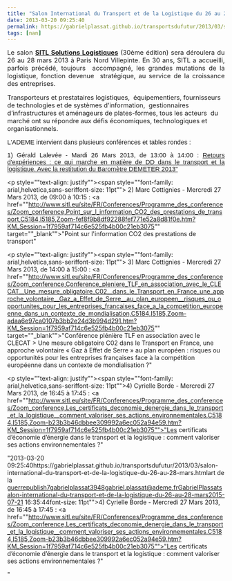 ```yaml
---
title: "Salon International du Transport et de la Logistique du 26 au 28 mars"
date: 2013-03-20 09:25:40
permalink: https://gabrielplassat.github.io/transportsdufutur/2013/03/salon-international-du-transport-et-de-la-logistique-du-26-au-28-mars.html
tags: [nan]
---
```


<span style="font-family: Helv;font-size: x-small"><span style="font-family: Helv;font-size: x-small"> <p style="text-align: justify"><span style="font-size: 11pt">Le salon <strong><a href="http://www.sitl.eu/" target="_blank">SITL Solutions Logistiques</a></strong> (30ème édition) sera déroulera du 26 au 28 mars 2013 à Paris Nord Villepinte. En 30 ans, SITL a accueilli, parfois précédé, toujours  accompagné, les grandes mutations de la logistique, fonction devenue  stratégique, au service de la croissance des entreprises.</span></p> <p><span style="font-size: 11pt">Transporteurs et prestataires logistiques,  équipementiers, fournisseurs de technologies et de systèmes d’information,  gestionnaires d’infrastructures et aménageurs de plates-formes, tous les acteurs  du marché ont su répondre aux défis économiques, technologiques et  organisationnels.</span></p> <p style="text-align: justify"><span style="font-family: arial,helvetica,sans-serif;font-size: 11pt">L'ADEME intervient dans plusieurs conférences et tables rondes : </span></p></span></span>  <!--more-->   <p style="text-align: justify"><span style="font-family: arial,helvetica,sans-serif;font-size: 11pt">1) Gérald Lalevée - Mardi 26 Mars 2013, de 13:00 à 14:00 : <a href="http://www.sitl.eu/site/FR/Conferences/Programme_des_conferences/Zoom_conference,Retours_d_experiences__ce_qui_marche_en_matiere_de_DD_dans_le_transport_et_la_logistique_Avec_la_restitution_du_Barometre_DEMETER_2013,C5171,I5185,Zoom-34e094561a233750ef0408a9b8f2d076.htm?KM_Session=1f7959af714c6e525fb4b00c21eb3075">Retours d'expériences : ce qui marche en matière de DD dans le transport et la logistique. Avec la restitution du Baromètre DEMETER 2013"</a></span></p> <p style=""text-align: justify""><span style=""font-family: arial,helvetica,sans-seriffont-size: 11pt""> 2) Marc Cottignies - Mercredi 27 Mars 2013, de 09:00 à 10:15 : <a href=""http://www.sitl.eu/site/FR/Conferences/Programme_des_conferences/Zoom_conference,Point_sur_l_information_CO2_des_prestations_de_transport,C5184,I5185,Zoom-fef8f9b8df92288fef771e52a8d81f0e.htm?KM_Session=1f7959af714c6e525fb4b00c21eb3075"" target=""_blank"">"Point sur l'information CO2 des prestations de transport"</a></span></p> <p style=""text-align: justify""><span style=""font-family: arial,helvetica,sans-seriffont-size: 11pt""> 3) Marc Cottignies - Mercredi 27 Mars 2013, de 14:00 à 15:00 : <a href=""http://www.sitl.eu/site/FR/Conferences/Programme_des_conferences/Zoom_conference,Conference_pleniere_TLF_en_association_avec_le_CLECAT__Une_mesure_obligatoire_C02__dans_le_Transport_en_France_une_approche_volontaire__Gaz_a_Effet_de_Serre__au_plan_europeen__risques_ou_opportunites_pour_les_entreprises_francaises_face_a_la_competition_europeenne_dans_un_contexte_de_mondialisation,C5184,I5185,Zoom-adaa6e97ca0107b3bb2e24d3b994d291.htm?KM_Session=1f7959af714c6e525fb4b00c21eb3075"" target=""_blank"">"Conférence plénière TLF en association avec le CLECAT > Une mesure obligatoire C02 dans le Transport en France, une approche volontaire « Gaz à Effet de Serre » au plan européen : risques ou opportunités pour les entreprises françaises face à la compétition européenne dans un contexte de mondialisation ?"</a></span></p> <p style=""text-align: justify""><span style=""font-family: arial,helvetica,sans-seriffont-size: 11pt"">4) Cyrielle Borde - Mercredi 27 Mars 2013, de 16:45 à 17:45 : <a href=""http://www.sitl.eu/site/FR/Conferences/Programme_des_conferences/Zoom_conference,Les_certificats_deconomie_denergie_dans_le_transport_et_la_logistique__comment_valoriser_ses_actions_environnementales,C5184,I5185,Zoom-b23b3b46dbbee309992a6ec052a94e59.htm?KM_Session=1f7959af714c6e525fb4b00c21eb3075"">"Les certificats d’économie d’énergie dans le transport et la logistique : comment valoriser ses actions environnementales ?"</a></span></p>"2013-03-20 09:25:40https://gabrielplassat.github.io/transportsdufutur/2013/03/salon-international-du-transport-et-de-la-logistique-du-26-au-28-mars.htmlart de la guerrepublish7gabrielplassat3948gabriel.plassat@ademe.frGabrielPlassatsalon-international-du-transport-et-de-la-logistique-du-26-au-28-mars2015-07-21 16:35:44font-size: 11pt"">4) Cyrielle Borde - Mercredi 27 Mars 2013, de 16:45 à 17:45 : <a href=""http://www.sitl.eu/site/FR/Conferences/Programme_des_conferences/Zoom_conference,Les_certificats_deconomie_denergie_dans_le_transport_et_la_logistique__comment_valoriser_ses_actions_environnementales,C5184,I5185,Zoom-b23b3b46dbbee309992a6ec052a94e59.htm?KM_Session=1f7959af714c6e525fb4b00c21eb3075"">"Les certificats d’économie d’énergie dans le transport et la logistique : comment valoriser ses actions environnementales ?"</a></span></p>"
